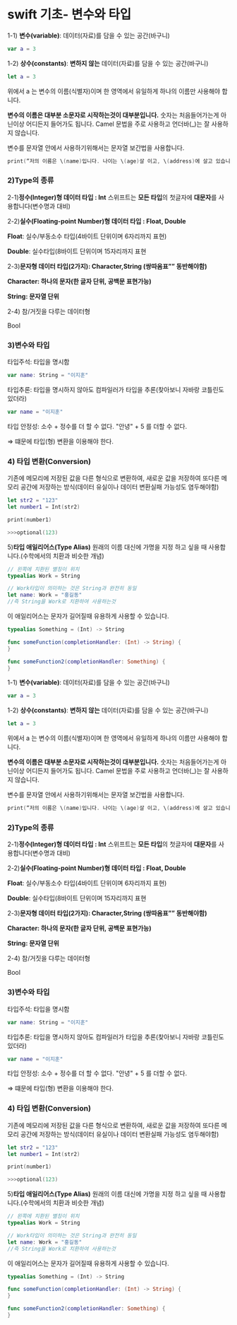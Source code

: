 # swift 기초- 변수와 타입

1-1) **변수(variable)**: 데이터(자료)를 담을 수 있는 공간(바구니)

```swift
var a = 3
```

1-2) **상수(constants)**: **변하지 않는** 데이터(자료)를 담을 수 있는 공간(바구니)

```swift
let a = 3
```

위에서 a 는 변수의 이름(식별자)이며 한 영역에서 유일하게 하나의 이름만 사용해야 합니다.

**변수의 이름은 대부분 소문자로 시작하는것이 대부분입니다.** 숫자는 처음들어가는게 아닌이상 어디든지 들어가도 됩니다. Camel 문법을 주로 사용하고 언더바(_)는 잘 사용하지 않습니다.

변수를 문자열 안에서 사용하기위해서는 문자열 보간법을 사용합니다.

```swift
print(“저의 이름은 \(name)입니다. 나이는 \(age)살 이고, \(address)에 살고 있습니다.”)
```

### 2)Type의 종류

2-1)**정수(Integer)형 데이터 타입 : Int**
스위프트는 **모든 타입**의 첫글자에 **대문자**를 사용합니다(변수명과 대비)

2-2)**실수(Floating-point Number)형 데이터 타입 : Float, Double**

**Float**: 실수/부동소수 타입(4바이트 단위이며 6자리까지 표현)

**Double**: 실수타입(8바이트 단위이며 15자리까지 표현 

2-3)**문자형 데이터 타입(2가지): Character,String (쌍따옴표”” 동반해야함)**

**Character: 하나의 문자(한 글자 단위, 공백문 표현가능)**

**String: 문자열 단위**

2-4) 참/거짓을 다루는 데이터형

Bool

### **3)변수와 타입**

타입주석: 타입을 명시함

```swift
var name: String = "이지훈"
```

타입추론: 타입을 명시하지 않아도 컴파일러가 타입을 추론(찾아보니 자바랑 코틀린도 있더라)

```swift
var name = "이지훈"
```

타입 안정성:  소수 + 정수를 더 할 수 없다. "안녕" + 5 를 더할 수 없다.

⇒ 떄문에 타입(형) 변환을 이용해야 한다.

### 4) ****타입 변환(Conversion)****

기존에 메모리에 저장된 값을 다른 형식으로 변환하여, 새로운 값을 저장하여 또다른 메모리 공간에 저장하는 방식(데이터 유실이나 데이터 변환실패 가능성도 염두해야함)

```swift
let str2 = "123"
let number1 = Int(str2)

print(number1)

>>>optional(123)
```

5)****타입 애일리어스(Type Alias)****
원래의 이름 대신에 가명을 지정 하고 싶을 때 사용합니다.(수학에서의 치환과 비슷한 개념)

```swift
// 왼쪽에 치환된 별칭이 위치
typealias Work = String

// Work타입이 의미하는 것은 String과 완전히 동일
let name: Work = "홍길동"
//즉 String을 Work로 치환하여 사용하는것
```

이 애일리어스는 문자가 길어질때 유용하게 사용할 수 있습니다.

```swift
typealias Something = (Int) -> String

func someFunction(completionHandler: (Int) -> String) {
}

func someFunction2(completionHandler: Something) {
}
```

1-1) **변수(variable)**: 데이터(자료)를 담을 수 있는 공간(바구니)

```swift
var a = 3
```

1-2) **상수(constants)**: **변하지 않는** 데이터(자료)를 담을 수 있는 공간(바구니)

```swift
let a = 3
```

위에서 a 는 변수의 이름(식별자)이며 한 영역에서 유일하게 하나의 이름만 사용해야 합니다.

**변수의 이름은 대부분 소문자로 시작하는것이 대부분입니다.** 숫자는 처음들어가는게 아닌이상 어디든지 들어가도 됩니다. Camel 문법을 주로 사용하고 언더바(_)는 잘 사용하지 않습니다.

변수를 문자열 안에서 사용하기위해서는 문자열 보간법을 사용합니다.

```swift
print(“저의 이름은 \(name)입니다. 나이는 \(age)살 이고, \(address)에 살고 있습니다.”)
```

### 2)Type의 종류

2-1)**정수(Integer)형 데이터 타입 : Int**
스위프트는 **모든 타입**의 첫글자에 **대문자**를 사용합니다(변수명과 대비)

2-2)**실수(Floating-point Number)형 데이터 타입 : Float, Double**

**Float**: 실수/부동소수 타입(4바이트 단위이며 6자리까지 표현)

**Double**: 실수타입(8바이트 단위이며 15자리까지 표현 

2-3)**문자형 데이터 타입(2가지): Character,String (쌍따옴표”” 동반해야함)**

**Character: 하나의 문자(한 글자 단위, 공백문 표현가능)**

**String: 문자열 단위**

2-4) 참/거짓을 다루는 데이터형

Bool

### **3)변수와 타입**

타입주석: 타입을 명시함

```swift
var name: String = "이지훈"
```

타입추론: 타입을 명시하지 않아도 컴파일러가 타입을 추론(찾아보니 자바랑 코틀린도 있더라)

```swift
var name = "이지훈"
```

타입 안정성:  소수 + 정수를 더 할 수 없다. "안녕" + 5 를 더할 수 없다.

⇒ 떄문에 타입(형) 변환을 이용해야 한다.

### 4) ****타입 변환(Conversion)****

기존에 메모리에 저장된 값을 다른 형식으로 변환하여, 새로운 값을 저장하여 또다른 메모리 공간에 저장하는 방식(데이터 유실이나 데이터 변환실패 가능성도 염두해야함)

```swift
let str2 = "123"
let number1 = Int(str2)

print(number1)

>>>optional(123)
```

5)****타입 애일리어스(Type Alias)****
원래의 이름 대신에 가명을 지정 하고 싶을 때 사용합니다.(수학에서의 치환과 비슷한 개념)

```swift
// 왼쪽에 치환된 별칭이 위치
typealias Work = String

// Work타입이 의미하는 것은 String과 완전히 동일
let name: Work = "홍길동"
//즉 String을 Work로 치환하여 사용하는것
```

이 애일리어스는 문자가 길어질때 유용하게 사용할 수 있습니다.

```swift
typealias Something = (Int) -> String

func someFunction(completionHandler: (Int) -> String) {
}

func someFunction2(completionHandler: Something) {
}
```
